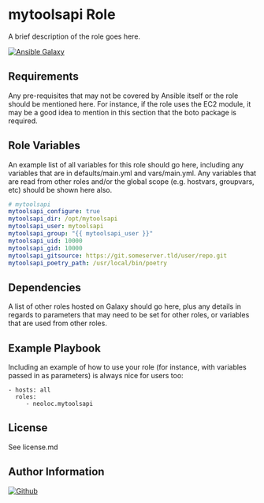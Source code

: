 mytoolsapi Role
=========

A brief description of the role goes here.

[![Ansible Galaxy](https://img.shields.io/badge/ansible--galaxy-neoloc.mytoolsapi-blue.svg)](https://galaxy.ansible.com/neoloc/ansible-role-mytoolsapi/)


Requirements
------------

Any pre-requisites that may not be covered by Ansible itself or the role should be mentioned here. For instance, if the role uses the EC2 module, it may be a good idea to mention in this section that the boto package is required.

Role Variables
--------------

An example list of all variables for this role should go here, including any variables that are in defaults/main.yml and vars/main.yml. Any variables that are read from other roles and/or the global scope (e.g. hostvars, groupvars, etc) should be shown here also.


```yaml
# mytoolsapi
mytoolsapi_configure: true
mytoolsapi_dir: /opt/mytoolsapi
mytoolsapi_user: mytoolsapi
mytoolsapi_group: "{{ mytoolsapi_user }}"
mytoolsapi_uid: 10000
mytoolsapi_gid: 10000
mytoolsapi_gitsource: https://git.someserver.tld/user/repo.git
mytoolsapi_poetry_path: /usr/local/bin/poetry
```

Dependencies
------------

A list of other roles hosted on Galaxy should go here, plus any details in regards to parameters that may need to be set for other roles, or variables that are used from other roles.

Example Playbook
----------------

Including an example of how to use your role (for instance, with variables passed in as parameters) is always nice for users too:

    - hosts: all
      roles:
         - neoloc.mytoolsapi

License
-------

See license.md

Author Information
------------------

[![Github](https://img.shields.io/badge/Github-neoloc-blue.svg)](https://github.com/neoloc)
